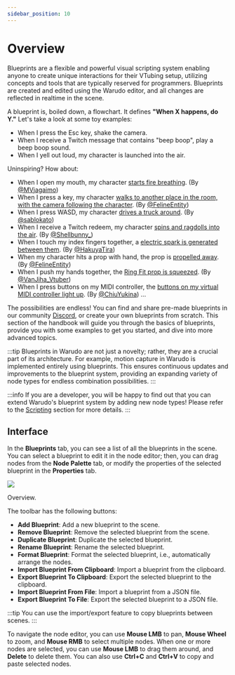 ```yaml
---
sidebar_position: 10
---
```


# Overview

Blueprints are a flexible and powerful visual scripting system enabling anyone to create unique interactions for their VTubing setup, utilizing concepts and tools that are typically reserved for programmers. Blueprints are created and edited using the Warudo editor, and all changes are reflected in realtime in the scene.

A blueprint is, boiled down, a flowchart. It defines **"When X happens, do Y."** Let's take a look at some toy examples:

* When I press the Esc key, shake the camera.
* When I receive a Twitch message that contains "beep boop", play a beep boop sound.
* When I yell out loud, my character is launched into the air.

Uninspiring? How about:

* When I open my mouth, my character [starts fire breathing](https://twitter.com/MVjagaimo/status/1725869971845333173/video/1). (By [@MVjagaimo](https://twitter.com/MVjagaimo))
* When I press a key, my character [walks to another place in the room, with the camera following the character](https://twitter.com/FelineEntity/status/1730225167572615582). (By [@FelineEntity](https://twitter.com/FelineEntity))
* When I press WASD, my character [drives a truck around](https://twitter.com/sablokato/status/1731679138677768700). (By [@sablokato](https://twitter.com/sablokato))
* When I receive a Twitch redeem, my character [spins and ragdolls into the air](https://twitter.com/Shellbunny_/status/1712629869488853260). (By [@Shellbunny_](https://twitter.com/Shellbunny_))
* When I touch my index fingers together, a [electric spark is generated between them](https://twitter.com/hakuyalabs/status/1724364814158360767). (By [@HakuyaTira](https://twitter.com/hakuyatira))
* When my character hits a prop with hand, the prop is [propelled away](https://twitter.com/FelineEntity/status/1727379837185319176). (By [@FelineEntity](https://twitter.com/FelineEntity))
* When I push my hands together, the [Ring Fit prop is squeezed](https://twitter.com/VanJiha_Vtuber/status/1737645095095341397/video/1). (By [@VanJiha_Vtuber](https://twitter.com/VanJiha_Vtuber))
* When I press buttons on my MIDI controller, the [buttons on my virtual MIDI controller light up](https://twitter.com/ChiuYukina/status/1734913824086729149). (By [@ChiuYukina](https://twitter.com/ChiuYukina))
  ...

The possibilities are endless! You can find and share pre-made blueprints in our community [Discord](https://discord.gg/warudo), or create your own blueprints from scratch. This section of the handbook will guide you through the basics of blueprints, provide you with some examples to get you started, and dive into more advanced topics.

:::tip
Blueprints in Warudo are not just a novelty; rather, they are a crucial part of its architecture. For example, motion capture in Warudo is implemented entirely using blueprints. This ensures continuous updates and improvements to the blueprint system, providing an expanding variety of node types for endless combination possibilities.
:::

:::info
If you are a developer, you will be happy to find out that you can extend Warudo's blueprint system by adding new node types! Please refer to the [Scripting](http://localhost:3002/docs/scripting/overview) section for more details.
:::

## Interface

In the **Blueprints** tab, you can see a list of all the blueprints in the scene. You can select a blueprint to edit it in the node editor; then, you can drag nodes from the **Node Palette** tab, or modify the properties of the selected blueprint in the **Properties** tab.

![](pathname:///doc-img/en-blueprints-1.png)
<p class="img-desc">Overview.</p>

The toolbar has the following buttons:
* **Add Blueprint**: Add a new blueprint to the scene.
* **Remove Blueprint**: Remove the selected blueprint from the scene.
* **Duplicate Blueprint**: Duplicate the selected blueprint.
* **Rename Blueprint**: Rename the selected blueprint.
* **Format Blueprint**: Format the selected blueprint, i.e., automatically arrange the nodes.
* **Import Blueprint From Clipboard**: Import a blueprint from the clipboard.
* **Export Blueprint To Clipboard**: Export the selected blueprint to the clipboard.
* **Import Blueprint From File**: Import a blueprint from a JSON file.
* **Export Blueprint To File**: Export the selected blueprint to a JSON file.

:::tip
You can use the import/export feature to copy blueprints between scenes.
:::

To navigate the node editor, you can use **Mouse LMB** to pan, **Mouse Wheel** to zoom, and **Mouse RMB** to select multiple nodes. When one or more nodes are selected, you can use **Mouse LMB** to drag them around, and **Delete** to delete them. You can also use **Ctrl+C** and **Ctrl+V** to copy and paste selected nodes.
